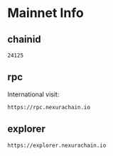 # Mainnet Info

## chainid
```
24125
```
## rpc

International visit:
```
https://rpc.nexurachain.io
```

## explorer
```
https://explorer.nexurachain.io
```

